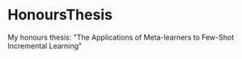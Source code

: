 # HonoursThesis
My honours thesis: "The Applications of Meta-learners to Few-Shot Incremental Learning"
